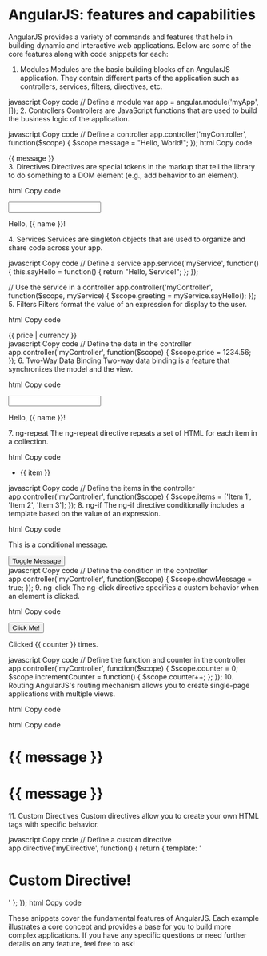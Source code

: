 # AngularJS: features and capabilities

AngularJS provides a variety of commands and features that help in building dynamic and interactive web applications. Below are some of the core features along with code snippets for each:

1. Modules
Modules are the basic building blocks of an AngularJS application. They contain different parts of the application such as controllers, services, filters, directives, etc.

javascript
Copy code
// Define a module
var app = angular.module('myApp', []);
2. Controllers
Controllers are JavaScript functions that are used to build the business logic of the application.

javascript
Copy code
// Define a controller
app.controller('myController', function($scope) {
  $scope.message = "Hello, World!";
});
html
Copy code
<!-- Use the controller in HTML -->
<div ng-app="myApp" ng-controller="myController">
  {{ message }}
</div>
3. Directives
Directives are special tokens in the markup that tell the library to do something to a DOM element (e.g., add behavior to an element).

html
Copy code
<!-- ng-model Directive -->
<div ng-app="myApp" ng-controller="myController">
  <input type="text" ng-model="name">
  <p>Hello, {{ name }}!</p>
</div>
4. Services
Services are singleton objects that are used to organize and share code across your app.

javascript
Copy code
// Define a service
app.service('myService', function() {
  this.sayHello = function() {
    return "Hello, Service!";
  };
});

// Use the service in a controller
app.controller('myController', function($scope, myService) {
  $scope.greeting = myService.sayHello();
});
5. Filters
Filters format the value of an expression for display to the user.

html
Copy code
<!-- Use a built-in filter -->
<div ng-app="myApp" ng-controller="myController">
  {{ price | currency }}
</div>
javascript
Copy code
// Define the data in the controller
app.controller('myController', function($scope) {
  $scope.price = 1234.56;
});
6. Two-Way Data Binding
Two-way data binding is a feature that synchronizes the model and the view.

html
Copy code
<!-- Example of two-way data binding -->
<div ng-app="myApp" ng-controller="myController">
  <input type="text" ng-model="name">
  <p>Hello, {{ name }}!</p>
</div>
7. ng-repeat
The ng-repeat directive repeats a set of HTML for each item in a collection.

html
Copy code
<!-- Example of ng-repeat -->
<div ng-app="myApp" ng-controller="myController">
  <ul>
    <li ng-repeat="item in items">{{ item }}</li>
  </ul>
</div>
javascript
Copy code
// Define the items in the controller
app.controller('myController', function($scope) {
  $scope.items = ['Item 1', 'Item 2', 'Item 3'];
});
8. ng-if
The ng-if directive conditionally includes a template based on the value of an expression.

html
Copy code
<!-- Example of ng-if -->
<div ng-app="myApp" ng-controller="myController">
  <p ng-if="showMessage">This is a conditional message.</p>
  <button ng-click="showMessage = !showMessage">Toggle Message</button>
</div>
javascript
Copy code
// Define the condition in the controller
app.controller('myController', function($scope) {
  $scope.showMessage = true;
});
9. ng-click
The ng-click directive specifies a custom behavior when an element is clicked.

html
Copy code
<!-- Example of ng-click -->
<div ng-app="myApp" ng-controller="myController">
  <button ng-click="incrementCounter()">Click Me!</button>
  <p>Clicked {{ counter }} times.</p>
</div>
javascript
Copy code
// Define the function and counter in the controller
app.controller('myController', function($scope) {
  $scope.counter = 0;
  $scope.incrementCounter = function() {
    $scope.counter++;
  };
});
10. Routing
AngularJS's routing mechanism allows you to create single-page applications with multiple views.

html
Copy code
<!-- Include the AngularJS route module -->
<script src="https://ajax.googleapis.com/ajax/libs/angularjs/1.8.3/angular-route.js"></script>

<!-- Configure routes -->
<script>
var app = angular.module('myApp', ['ngRoute']);
app.config(function($routeProvider) {
  $routeProvider
    .when('/', {
      templateUrl: 'home.html',
      controller: 'HomeController'
    })
    .when('/about', {
      templateUrl: 'about.html',
      controller: 'AboutController'
    });
});
app.controller('HomeController', function($scope) {
  $scope.message = "Welcome to the Home Page";
});
app.controller('AboutController', function($scope) {
  $scope.message = "Welcome to the About Page";
});
</script>

<!-- Define the views -->
<div ng-view></div>
html
Copy code
<!-- home.html -->
<h1>{{ message }}</h1>

<!-- about.html -->
<h1>{{ message }}</h1>
11. Custom Directives
Custom directives allow you to create your own HTML tags with specific behavior.

javascript
Copy code
// Define a custom directive
app.directive('myDirective', function() {
  return {
    template: '<h1>Custom Directive!</h1>'
  };
});
html
Copy code
<!-- Use the custom directive -->
<div ng-app="myApp">
  <my-directive></my-directive>
</div>
These snippets cover the fundamental features of AngularJS. Each example illustrates a core concept and provides a base for you to build more complex applications. If you have any specific questions or need further details on any feature, feel free to ask!

